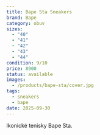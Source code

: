 ```yaml
---
title: Bape Sta Sneakers
brand: Bape
category: obuv
sizes:
  - "40"
  - "41"
  - "42"
  - "43"
  - "44"
condition: 9/10
price: 8900
status: available
images:
  - /products/bape-sta/cover.jpg
tags:
  - sneakers
  - bape
date: 2025-09-30
---
```

Ikonické tenisky Bape Sta.
